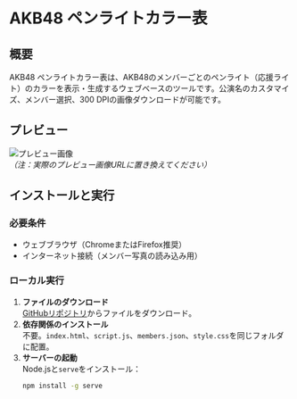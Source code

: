 # AKB48 ペンライトカラー表

## 概要
AKB48 ペンライトカラー表は、AKB48のメンバーごとのペンライト（応援ライト）のカラーを表示・生成するウェブベースのツールです。公演名のカスタマイズ、メンバー選択、300 DPIの画像ダウンロードが可能です。

## プレビュー
![プレビュー画像](https://via.placeholder.com/800x450.png?text=AKB48+Penlight+Preview)  
*（注：実際のプレビュー画像URLに置き換えてください）*

## インストールと実行

### 必要条件
- ウェブブラウザ（ChromeまたはFirefox推奨）
- インターネット接続（メンバー写真の読み込み用）

### ローカル実行
1. **ファイルのダウンロード**  
   [GitHubリポジトリ](https://yourusername.github.io)からファイルをダウンロード。
2. **依存関係のインストール**  
   不要。`index.html`、`script.js`、`members.json`、`style.css`を同じフォルダに配置。
3. **サーバーの起動**  
   Node.jsと`serve`をインストール：
   ```bash
   npm install -g serve
